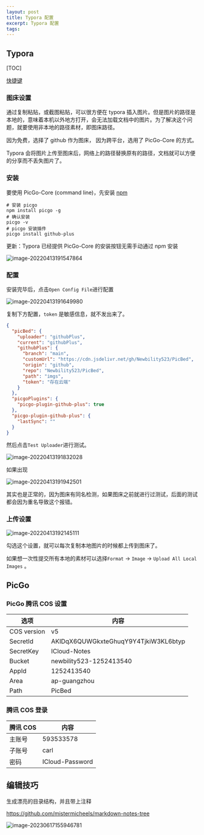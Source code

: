 ```yaml
---
layout: post
title: Typora 配置
excerpt: Typora 配置
tags:
---
```


## Typora

[TOC]

[快捷键](https://support.typora.io/Shortcut-Keys/)

### 图床设置

通过复制粘贴，或截图粘贴，可以很方便在 typora 插入图片。但是图片的路径是本地的，意味着本机以外地方打开，会无法加载文档中的图片。为了解决这个问题，就要使用非本地的路径素材，即图床路径。

因为免费，选择了 github 作为图床， 因为跨平台，选用了 PicGo-Core 的方式。

Typora 会将图片上传至图床后，网络上的路径替换原有的路径，文档就可以方便的分享而不丢失图片了。

### 安装

要使用 PicGo-Core (command line)，先安装 [npm](https://nodejs.org/en/download/)

```shell
# 安装 picgo
npm install picgo -g
# 确认安装
picgo -v
# picgo 安装插件
picgo install github-plus
```

更新：Typora 已经提供 PicGo-Core 的安装按钮无需手动通过 npm 安装

![image-20220413191547864](https://cdn.jsdelivr.net/gh/Newbility523/PicBed/imgs/image-20220413191547864.png)

### 配置

安装完毕后，点击`Open Config File`进行配置

![image-20220413191649980](https://cdn.jsdelivr.net/gh/Newbility523/PicBed/imgs/image-20220413191649980.png)

复制下方配置，`token` 是敏感信息，就不发出来了。

```json
{
  "picBed": {
    "uploader": "githubPlus",
    "current": "githubPlus",
    "githubPlus": {
      "branch": "main",
      "customUrl": "https://cdn.jsdelivr.net/gh/Newbility523/PicBed",
      "origin": "github",
      "repo": "Newbility523/PicBed",
      "path": "imgs",
      "token": "存在云端"
    }
  },
  "picgoPlugins": {
    "picgo-plugin-github-plus": true
  },
  "picgo-plugin-github-plus": {
    "lastSync": ""
  }
}
```

然后点击`Test Uploader`进行测试。

![image-20220413191832028](https://cdn.jsdelivr.net/gh/Newbility523/PicBed/imgs/image-20220413191832028.png)

如果出现

![image-20220413191942501](https://cdn.jsdelivr.net/gh/Newbility523/PicBed/imgs/image-20220413191942501.png)

其实也是正常的，因为图床有同名检测，如果图床之前就进行过测试，后面的测试都会因为重名导致这个报错。

### 上传设置

![image-20220413192145111](https://cdn.jsdelivr.net/gh/Newbility523/PicBed/imgs/image-20220413192145111.png)

勾选这个设置，就可以每次复制本地图片的时候都上传到图床了。

如果想一次性提交所有本地的素材可以选择`Format` → `Image` → `Upload All Local Images` 。

## PicGo

### PicGo 腾讯 COS 设置

| 选项        | 内容                                 |
| ----------- | ------------------------------------ |
| COS version | v5                                   |
| SecretId    | AKIDqX6QUWGkxteGhuqY9Y4TjkiW3KL6btyp |
| SecretKey   | ICloud-Notes                         |
| Bucket      | newbility523-1252413540              |
| AppId       | 1252413540                           |
| Area        | ap-guangzhou                         |
| Path        | PicBed                               |

### 腾讯 COS 登录

| 腾讯 COS | 内容            |
| -------- | --------------- |
| 主账号   | 593533578       |
| 子账号   | carl            |
| 密码     | ICloud-Password |



## 编辑技巧

生成漂亮的目录结构，并且带上注释

https://github.com/mistermicheels/markdown-notes-tree

![image-20230617155946781](https://newbility523-1252413540.cos.ap-guangzhou.myqcloud.com/PicBedimage-20230617155946781.png)

